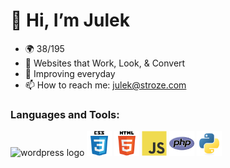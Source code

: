 # 👋 Hi, I’m Julek
- 🌍 38/195
- 🚀 Websites that Work, Look, & Convert
- 🌱 Improving everyday
- 📫 How to reach me: julek@stroze.com

<h3 align="left">Languages and Tools:</h3>
<p align="left"><img src="https://cdn.jsdelivr.net/gh/devicons/devicon/icons/wordpress/wordpress-original.svg" height="40" alt="wordpress logo" /> <img src="https://raw.githubusercontent.com/devicons/devicon/master/icons/css3/css3-original-wordmark.svg" alt="css3" width="40" height="40"/> <img src="https://raw.githubusercontent.com/devicons/devicon/master/icons/html5/html5-original-wordmark.svg" alt="html5" width="40" height="40"/> <img src="https://raw.githubusercontent.com/devicons/devicon/master/icons/javascript/javascript-original.svg" alt="javascript" width="40" height="40"/> <img src="https://raw.githubusercontent.com/devicons/devicon/master/icons/php/php-original.svg" alt="php" width="40" height="40"/> <img src="https://raw.githubusercontent.com/devicons/devicon/master/icons/python/python-original.svg" alt="python" width="40" height="40"/> </p>



